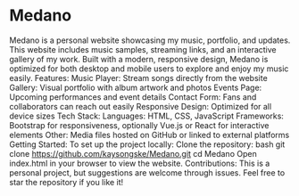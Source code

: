 # Medano
Medano is a personal website showcasing my music, portfolio, and updates. This website includes music samples, streaming links, and an interactive gallery of my work. Built with a modern, responsive design, Medano is optimized for both desktop and mobile users to explore and enjoy my music easily.
Features:
Music Player: Stream songs directly from the website
Gallery: Visual portfolio with album artwork and photos
Events Page: Upcoming performances and event details
Contact Form: Fans and collaborators can reach out easily
Responsive Design: Optimized for all device sizes
Tech Stack:
Languages: HTML, CSS, JavaScript
Frameworks: Bootstrap for responsiveness, optionally Vue.js or React for interactive elements
Other: Media files hosted on GitHub or linked to external platforms
Getting Started: To set up the project locally:
Clone the repository:
bash
git clone https://github.com/kaysongske/Medano.git
cd Medano
Open index.html in your browser to view the website.
Contributions: This is a personal project, but suggestions are welcome through issues. Feel free to star the repository if you like it!
